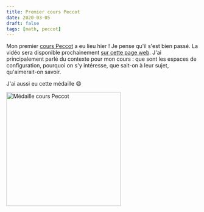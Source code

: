 ```yaml
---
title: Premier cours Peccot
date: 2020-03-05
draft: false
tags: [math, peccot]
---
```


Mon premier [cours Peccot](/class/peccot) a eu lieu hier !
Je pense qu'il s'est bien passé.
La vidéo sera disponible prochainement [sur cette page web](https://www.college-de-france.fr/site/cours-peccot/guestlecturer-2020-03-04-11h00.htm).
J'ai principalement parlé du contexte pour mon cours : que sont les espaces de configuration, pourquoi on s'y intéresse, que sait-on à leur sujet, qu'aimerait-on savoir.

<!--more-->

J'ai aussi eu cette médaille :smile:

<img src="médaille.jpeg" alt="Médaille cours Peccot" class="img-fluid" width="300px" />
